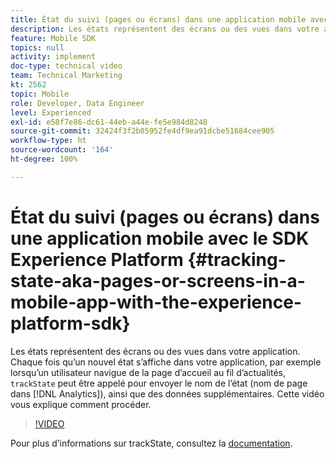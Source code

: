 ```yaml
---
title: État du suivi (pages ou écrans) dans une application mobile avec le SDK Experience Platform
description: Les états représentent des écrans ou des vues dans votre application. Chaque fois quʼun nouvel état sʼaffiche dans votre application, par exemple lorsquʼun utilisateur navigue de la page dʼaccueil au fil dʼactualités, « trackState » peut être appelé pour envoyer le nom de lʼétat (nom de page dans Analytics), ainsi que des données supplémentaires. Cette vidéo vous explique comment procéder.
feature: Mobile SDK
topics: null
activity: implement
doc-type: technical video
team: Technical Marketing
kt: 2562
topic: Mobile
role: Developer, Data Engineer
level: Experienced
exl-id: e58f7e86-dc61-44eb-a44e-fe5e984d8248
source-git-commit: 32424f3f2b05952fe4df9ea91dcbe51684cee905
workflow-type: ht
source-wordcount: '164'
ht-degree: 100%

---
```


# État du suivi (pages ou écrans) dans une application mobile avec le SDK Experience Platform {#tracking-state-aka-pages-or-screens-in-a-mobile-app-with-the-experience-platform-sdk}

Les états représentent des écrans ou des vues dans votre application. Chaque fois quʼun nouvel état sʼaffiche dans votre application, par exemple lorsquʼun utilisateur navigue de la page dʼaccueil au fil dʼactualités, `trackState` peut être appelé pour envoyer le nom de lʼétat (nom de page dans [!DNL Analytics]), ainsi que des données supplémentaires. Cette vidéo vous explique comment procéder.

>[!VIDEO](https://video.tv.adobe.com/v/26260/?quality=12)

Pour plus dʼinformations sur trackState, consultez la [documentation](https://aep-sdks.gitbook.io/docs/using-mobile-extensions/mobile-core/configuration-reference/mobile-core-api-reference).
